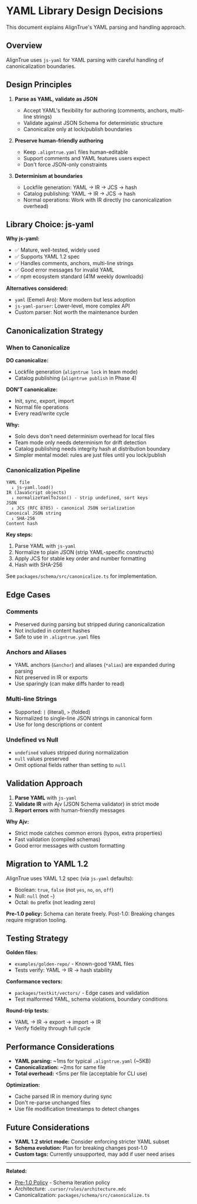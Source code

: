 # YAML Library Design Decisions

This document explains AlignTrue's YAML parsing and handling approach.

## Overview

AlignTrue uses `js-yaml` for YAML parsing with careful handling of canonicalization boundaries.

## Design Principles

1. **Parse as YAML, validate as JSON**
   - Accept YAML's flexibility for authoring (comments, anchors, multi-line strings)
   - Validate against JSON Schema for deterministic structure
   - Canonicalize only at lock/publish boundaries

2. **Preserve human-friendly authoring**
   - Keep `.aligntrue.yaml` files human-editable
   - Support comments and YAML features users expect
   - Don't force JSON-only constraints

3. **Determinism at boundaries**
   - Lockfile generation: YAML → IR → JCS → hash
   - Catalog publishing: YAML → IR → JCS → hash
   - Normal operations: Work with IR directly (no canonicalization overhead)

## Library Choice: js-yaml

**Why js-yaml:**

- ✅ Mature, well-tested, widely used
- ✅ Supports YAML 1.2 spec
- ✅ Handles comments, anchors, multi-line strings
- ✅ Good error messages for invalid YAML
- ✅ npm ecosystem standard (41M weekly downloads)

**Alternatives considered:**

- `yaml` (Eemeli Aro): More modern but less adoption
- `js-yaml-parser`: Lower-level, more complex API
- Custom parser: Not worth the maintenance burden

## Canonicalization Strategy

### When to Canonicalize

**DO canonicalize:**

- Lockfile generation (`aligntrue lock` in team mode)
- Catalog publishing (`aligntrue publish` in Phase 4)

**DON'T canonicalize:**

- Init, sync, export, import
- Normal file operations
- Every read/write cycle

**Why:**

- Solo devs don't need determinism overhead for local files
- Team mode only needs determinism for drift detection
- Catalog publishing needs integrity hash at distribution boundary
- Simpler mental model: rules are just files until you lock/publish

### Canonicalization Pipeline

```
YAML file
  ↓ js-yaml.load()
IR (JavaScript objects)
  ↓ normalizeYamlToJson() - strip undefined, sort keys
JSON
  ↓ JCS (RFC 8785) - canonical JSON serialization
Canonical JSON string
  ↓ SHA-256
Content hash
```

**Key steps:**

1. Parse YAML with `js-yaml`
2. Normalize to plain JSON (strip YAML-specific constructs)
3. Apply JCS for stable key order and number formatting
4. Hash with SHA-256

See `packages/schema/src/canonicalize.ts` for implementation.

## Edge Cases

### Comments

- Preserved during parsing but stripped during canonicalization
- Not included in content hashes
- Safe to use in `.aligntrue.yaml` files

### Anchors and Aliases

- YAML anchors (`&anchor`) and aliases (`*alias`) are expanded during parsing
- Not preserved in IR or exports
- Use sparingly (can make diffs harder to read)

### Multi-line Strings

- Supported: `|` (literal), `>` (folded)
- Normalized to single-line JSON strings in canonical form
- Use for long descriptions or content

### Undefined vs Null

- `undefined` values stripped during normalization
- `null` values preserved
- Omit optional fields rather than setting to `null`

## Validation Approach

1. **Parse YAML** with `js-yaml`
2. **Validate IR** with Ajv (JSON Schema validator) in strict mode
3. **Report errors** with human-friendly messages

**Why Ajv:**

- Strict mode catches common errors (typos, extra properties)
- Fast validation (compiled schemas)
- Good error messages with custom formatting

## Migration to YAML 1.2

AlignTrue uses YAML 1.2 spec (via `js-yaml` defaults):

- Boolean: `true`, `false` (not `yes`, `no`, `on`, `off`)
- Null: `null` (not `~`)
- Octal: `0o` prefix (not leading zero)

**Pre-1.0 policy:** Schema can iterate freely. Post-1.0: Breaking changes require migration tooling.

## Testing Strategy

**Golden files:**

- `examples/golden-repo/` - Known-good YAML files
- Tests verify: YAML → IR → hash stability

**Conformance vectors:**

- `packages/testkit/vectors/` - Edge cases and validation
- Test malformed YAML, schema violations, boundary conditions

**Round-trip tests:**

- YAML → IR → export → import → IR
- Verify fidelity through full cycle

## Performance Considerations

- **YAML parsing:** ~1ms for typical `.aligntrue.yaml` (~5KB)
- **Canonicalization:** ~2ms for same file
- **Total overhead:** <5ms per file (acceptable for CLI use)

**Optimization:**

- Cache parsed IR in memory during sync
- Don't re-parse unchanged files
- Use file modification timestamps to detect changes

## Future Considerations

- **YAML 1.2 strict mode:** Consider enforcing stricter YAML subset
- **Schema evolution:** Plan for breaking changes post-1.0
- **Custom tags:** Currently unsupported, may add if user need arises

---

**Related:**

- [Pre-1.0 Policy](./pre-1.0-policy.md) - Schema iteration policy
- Architecture: `.cursor/rules/architecture.mdc`
- Canonicalization: `packages/schema/src/canonicalize.ts`
